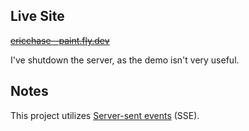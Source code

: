 ## Live Site

~~[ericchase--paint.fly.dev](https://ericchase--paint.fly.dev/)~~

I've shutdown the server, as the demo isn't very useful.

## Notes

This project utilizes [Server-sent events](https://html.spec.whatwg.org/multipage/server-sent-events.html) (SSE).
